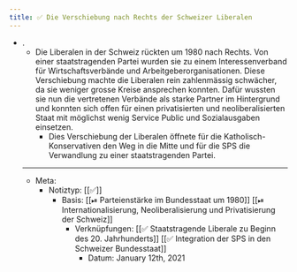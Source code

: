 ```yaml
---
title: ✅ Die Verschiebung nach Rechts der Schweizer Liberalen
---
```


- .
  - Die Liberalen in der Schweiz rückten um 1980 nach Rechts. Von einer staatstragenden Partei wurden sie zu einem Interessenverband für Wirtschaftsverbände und Arbeitgeberorganisationen. Diese Verschiebung machte die Liberalen rein zahlenmässig schwächer, da sie weniger grosse Kreise ansprechen konnten. Dafür wussten sie nun die vertretenen Verbände als starke Partner im Hintergrund und konnten sich offen für einen privatisierten und neoliberalisierten Staat mit möglichst wenig Service Public und Sozialausgaben einsetzen.
    - Dies Verschiebung der Liberalen öffnete für die Katholisch-Konservativen den Weg in die Mitte und für die SPS die Verwandlung zu einer staatstragenden Partei.
  - ---
  - Meta:
    - Notiztyp: [[✅]]
      - Basis: [[⏯ Parteienstärke im Bundesstaat um 1980]] [[⏯ Internationalisierung, Neoliberalisierung und Privatisierung der Schweiz]]
        - Verknüpfungen: [[✅ Staatstragende Liberale zu Beginn des 20. Jahrhunderts]] [[✅ Integration der SPS in den Schweizer Bundesstaat]]
          - Datum: January 12th, 2021